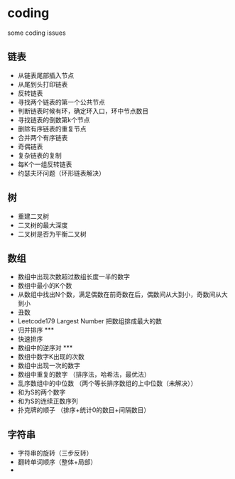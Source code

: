 # coding
some coding issues

## 链表
   + 从链表尾部插入节点
   + 从尾到头打印链表
   + 反转链表
   + 寻找两个链表的第一个公共节点
   + 判断链表时候有环，确定环入口，环中节点数目
   + 寻找链表的倒数第k个节点
   + 删除有序链表的重复节点
   + 合并两个有序链表
   + 奇偶链表
   + 复杂链表的复制
   + 每K个一组反转链表
   + 约瑟夫环问题（环形链表解决）
## 树
   + 重建二叉树
   + 二叉树的最大深度
   + 二叉树是否为平衡二叉树
## 数组
   + 数组中出现次数超过数组长度一半的数字
   + 数组中最小的K个数
   + 从数组中找出N个数，满足偶数在前奇数在后，偶数间从大到小，奇数间从大到小
   + 丑数
   + Leetcode179 Largest Number  把数组排成最大的数
   + 归并排序    ***
   + 快速排序
   + 数组中的逆序对  ***
   + 数组中数字K出现的次数
   + 数组中出现一次的数字
   + 数组中重复的数字  （排序法，哈希法，最优法）
   + 乱序数组中的中位数 （两个等长排序数组的上中位数（未解决））
   + 和为S的两个数字
   + 和为S的连续正数序列
   + 扑克牌的顺子 （排序+统计0的数目+间隔数目）
## 字符串
   + 字符串的旋转（三步反转）
   + 翻转单词顺序（整体+局部）
   +

